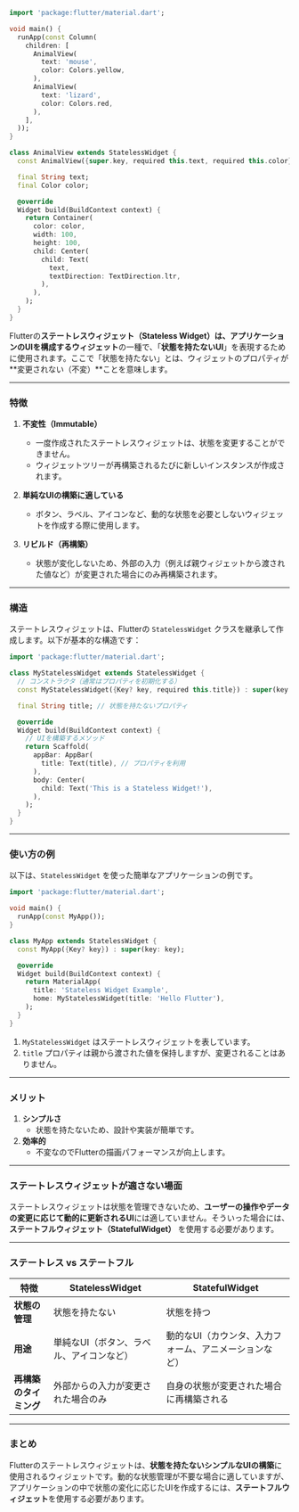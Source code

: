 ```dart
import 'package:flutter/material.dart';

void main() {
  runApp(const Column(
    children: [
      AnimalView(
        text: 'mouse',
        color: Colors.yellow,
      ),
      AnimalView(
        text: 'lizard',
        color: Colors.red,
      ),
    ],
  ));
}

class AnimalView extends StatelessWidget {
  const AnimalView({super.key, required this.text, required this.color});

  final String text;
  final Color color;

  @override
  Widget build(BuildContext context) {
    return Container(
      color: color,
      width: 100,
      height: 100,
      child: Center(
        child: Text(
          text,
          textDirection: TextDirection.ltr,
        ),
      ),
    );
  }
}
```

Flutterの**ステートレスウィジェット（Stateless Widget）**は、アプリケーションの**UIを構成するウィジェット**の一種で、「**状態を持たないUI**」を表現するために使用されます。ここで「状態を持たない」とは、ウィジェットのプロパティが**変更されない（不変）**ことを意味します。

---

### **特徴**
1. **不変性（Immutable）**
   - 一度作成されたステートレスウィジェットは、状態を変更することができません。
   - ウィジェットツリーが再構築されるたびに新しいインスタンスが作成されます。

2. **単純なUIの構築に適している**
   - ボタン、ラベル、アイコンなど、動的な状態を必要としないウィジェットを作成する際に使用します。

3. **リビルド（再構築）**
   - 状態が変化しないため、外部の入力（例えば親ウィジェットから渡された値など）が変更された場合にのみ再構築されます。

---

### **構造**
ステートレスウィジェットは、Flutterの `StatelessWidget` クラスを継承して作成します。以下が基本的な構造です：

```dart
import 'package:flutter/material.dart';

class MyStatelessWidget extends StatelessWidget {
  // コンストラクタ（通常はプロパティを初期化する）
  const MyStatelessWidget({Key? key, required this.title}) : super(key: key);

  final String title; // 状態を持たないプロパティ

  @override
  Widget build(BuildContext context) {
    // UIを構築するメソッド
    return Scaffold(
      appBar: AppBar(
        title: Text(title), // プロパティを利用
      ),
      body: Center(
        child: Text('This is a Stateless Widget!'),
      ),
    );
  }
}
```

---

### **使い方の例**
以下は、`StatelessWidget` を使った簡単なアプリケーションの例です。

```dart
import 'package:flutter/material.dart';

void main() {
  runApp(const MyApp());
}

class MyApp extends StatelessWidget {
  const MyApp({Key? key}) : super(key: key);

  @override
  Widget build(BuildContext context) {
    return MaterialApp(
      title: 'Stateless Widget Example',
      home: MyStatelessWidget(title: 'Hello Flutter'),
    );
  }
}
```

1. `MyStatelessWidget` はステートレスウィジェットを表しています。
2. `title` プロパティは親から渡された値を保持しますが、変更されることはありません。

---

### **メリット**
1. **シンプルさ**
   - 状態を持たないため、設計や実装が簡単です。
2. **効率的**
   - 不変なのでFlutterの描画パフォーマンスが向上します。

---

### **ステートレスウィジェットが適さない場面**
ステートレスウィジェットは状態を管理できないため、**ユーザーの操作やデータの変更に応じて動的に更新されるUI**には適していません。そういった場合には、**ステートフルウィジェット（StatefulWidget）** を使用する必要があります。

---

### **ステートレス vs ステートフル**
| **特徴**            | **StatelessWidget**                                     | **StatefulWidget**                                   |
|---------------------|---------------------------------------------------------|-----------------------------------------------------|
| **状態の管理**      | 状態を持たない                                           | 状態を持つ                                           |
| **用途**            | 単純なUI（ボタン、ラベル、アイコンなど）                 | 動的なUI（カウンタ、入力フォーム、アニメーションなど） |
| **再構築のタイミング** | 外部からの入力が変更された場合のみ                      | 自身の状態が変更された場合に再構築される             |

---

### **まとめ**
Flutterのステートレスウィジェットは、**状態を持たないシンプルなUIの構築**に使用されるウィジェットです。動的な状態管理が不要な場合に適していますが、アプリケーションの中で状態の変化に応じたUIを作成するには、**ステートフルウィジェット**を使用する必要があります。

